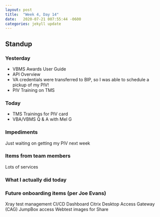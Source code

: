 ```yaml
---
layout: post
title:  "Week 4, Day 14"
date:   2020-07-21 007:55:44 -0600
categories: jekyll update
---
```


## Standup

### Yesterday
* VBMS Awards User Guide 
* API Overview
* VA credentials were transferred to BIP, so I was able to schedule a pickup of my PIV!
* PIV Training on TMS

### Today
* TMS Trainings for PIV card
* VBA/VBMS Q & A with Mel G

### Impediments
Just waiting on getting my PIV next week

### Items from team members
Lots of services 
### What I actually did today

### Future onboarding items (per Joe Evans)
Xray test management
CI/CD Dashboard
Citrix Desktop Access Gateway (CAG)
JumpBox access
Webtest images for Share
